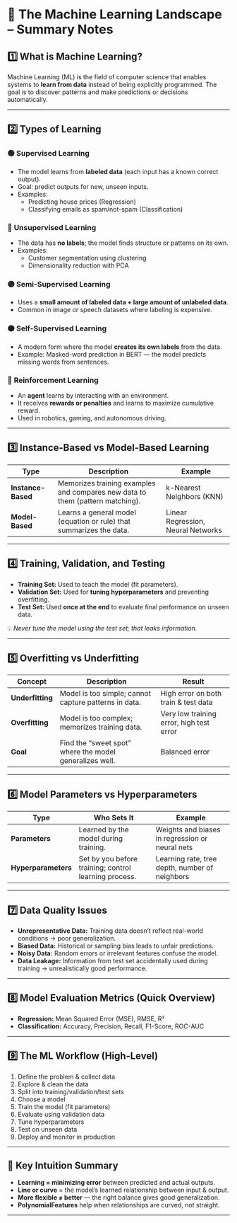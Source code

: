 # 📘 The Machine Learning Landscape – Summary Notes

## 1️⃣ What is Machine Learning?
Machine Learning (ML) is the field of computer science that enables systems to **learn from data** instead of being explicitly programmed.
The goal is to discover patterns and make predictions or decisions automatically.

---

## 2️⃣ Types of Learning

### 🟢 **Supervised Learning**
- The model learns from **labeled data** (each input has a known correct output).
- Goal: predict outputs for new, unseen inputs.
- Examples:  
  - Predicting house prices (Regression)  
  - Classifying emails as spam/not-spam (Classification)

### 🔵 **Unsupervised Learning**
- The data has **no labels**; the model finds structure or patterns on its own.
- Examples:  
  - Customer segmentation using clustering  
  - Dimensionality reduction with PCA

### 🟣 **Semi-Supervised Learning**
- Uses a **small amount of labeled data + large amount of unlabeled data**.
- Common in image or speech datasets where labeling is expensive.

### 🟠 **Self-Supervised Learning**
- A modern form where the model **creates its own labels** from the data.
- Example: Masked-word prediction in BERT — the model predicts missing words from sentences.

### 🔴 **Reinforcement Learning**
- An **agent** learns by interacting with an environment.
- It receives **rewards or penalties** and learns to maximize cumulative reward.
- Used in robotics, gaming, and autonomous driving.

---

## 3️⃣ Instance-Based vs Model-Based Learning

| Type | Description | Example |
|------|--------------|----------|
| **Instance-Based** | Memorizes training examples and compares new data to them (pattern matching). | k-Nearest Neighbors (KNN) |
| **Model-Based** | Learns a general model (equation or rule) that summarizes the data. | Linear Regression, Neural Networks |

---

## 4️⃣ Training, Validation, and Testing

- **Training Set:** Used to teach the model (fit parameters).  
- **Validation Set:** Used for **tuning hyperparameters** and preventing overfitting.  
- **Test Set:** Used **once at the end** to evaluate final performance on unseen data.  

💡 *Never tune the model using the test set; that leaks information.*

---

## 5️⃣ Overfitting vs Underfitting

| Concept | Description | Result |
|----------|--------------|--------|
| **Underfitting** | Model is too simple; cannot capture patterns in data. | High error on both train & test data |
| **Overfitting** | Model is too complex; memorizes training data. | Very low training error, high test error |
| **Goal** | Find the “sweet spot” where the model generalizes well. | Balanced error |

---

## 6️⃣ Model Parameters vs Hyperparameters

| Type | Who Sets It | Example |
|------|--------------|---------|
| **Parameters** | Learned by the model during training. | Weights and biases in regression or neural nets |
| **Hyperparameters** | Set by you before training; control learning process. | Learning rate, tree depth, number of neighbors |

---

## 7️⃣ Data Quality Issues

- **Unrepresentative Data:** Training data doesn’t reflect real-world conditions → poor generalization.  
- **Biased Data:** Historical or sampling bias leads to unfair predictions.  
- **Noisy Data:** Random errors or irrelevant features confuse the model.  
- **Data Leakage:** Information from test set accidentally used during training → unrealistically good performance.

---

## 8️⃣ Model Evaluation Metrics (Quick Overview)
- **Regression:** Mean Squared Error (MSE), RMSE, R²  
- **Classification:** Accuracy, Precision, Recall, F1-Score, ROC-AUC  

---

## 9️⃣ The ML Workflow (High-Level)
1. Define the problem & collect data  
2. Explore & clean the data  
3. Split into training/validation/test sets  
4. Choose a model  
5. Train the model (fit parameters)  
6. Evaluate using validation data  
7. Tune hyperparameters  
8. Test on unseen data  
9. Deploy and monitor in production  

---

## 🧭 Key Intuition Summary
- **Learning = minimizing error** between predicted and actual outputs.  
- **Line or curve** = the model’s learned relationship between input & output.  
- **More flexible ≠ better** — the right balance gives good generalization.  
- **PolynomialFeatures** help when relationships are curved, not straight.  

---

